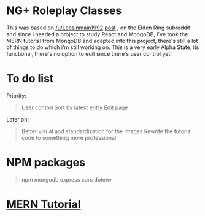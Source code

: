 # NG+ Roleplay Classes
This was based on [/u/Leesinmain1992](https://old.reddit.com/user/Leesinmain1992) [post](https://old.reddit.com/r/Eldenring/comments/u90gap/fun_thematic_and_viable_buildpaths_for_your_fresh/) , on the Elden Ring subreddit and since i needed a project to study React and MongoDB, i've took the MERN tutorial from MongoDB and adapted into this project, there's still a lot of things to do which i'm still working on. This is a very early Alpha State, its functional, there's no option to edit since there's user control yet!

# To do list
Priority:
> User control
> Sort by latest entry
> Edit page

Later on:
> Better visual and standardization for the images
> Rewrite the tutorial code to something more professional

# NPM packages
> npm mongodb express cors dotenv

# [MERN Tutorial](https://www.mongodb.com/languages/mern-stack-tutorial) 
